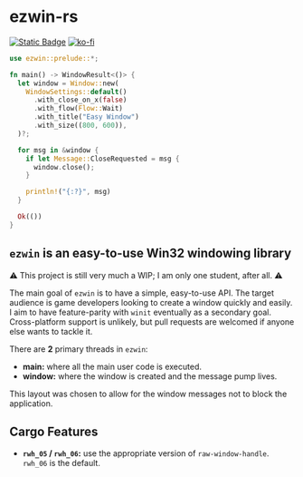 # ezwin-rs

[![Static Badge](https://img.shields.io/badge/crates.io-ezwin?style=for-the-badge&color=E5AB37)](https://crates.io/crates/ezwin)
[![ko-fi](https://ko-fi.com/img/githubbutton_sm.svg)](https://ko-fi.com/R6R8PGIU6)

```rust
use ezwin::prelude::*;

fn main() -> WindowResult<()> {
  let window = Window::new(
    WindowSettings::default()
      .with_close_on_x(false)
      .with_flow(Flow::Wait)
      .with_title("Easy Window")
      .with_size((800, 600)),
  )?;

  for msg in &window {
    if let Message::CloseRequested = msg {
      window.close();
    }

    println!("{:?}", msg)
  }

  Ok(())
}
```

## `ezwin` is an easy-to-use Win32 windowing library

⚠️ This project is still very much a WIP; I am only one student, after all. ⚠️

The main goal of `ezwin` is to have a simple, easy-to-use API. The target audience is game developers looking to create
a window quickly and easily. I aim to have feature-parity with `winit` eventually as a secondary goal. Cross-platform 
support is unlikely, but pull requests are welcomed if anyone else wants to tackle it.

There are **2** primary threads in `ezwin`:

* **main:** where all the main user code is executed.
* **window:** where the window is created and the message pump lives.

This layout was chosen to allow for the window messages not to block the application.

## Cargo Features

* **`rwh_05` / `rwh_06`:** use the appropriate version of `raw-window-handle`. `rwh_06` is the default.